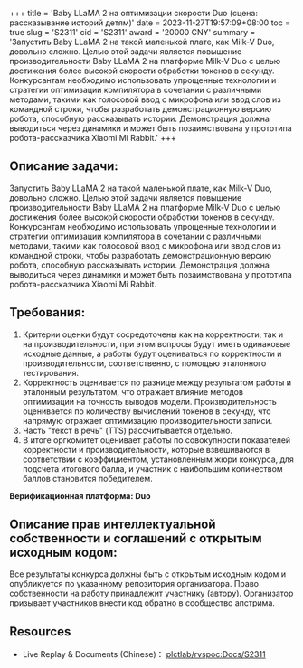 +++
title = 'Baby LLaMA 2 на оптимизации скорости Duo (сцена: рассказывание историй детям)'
date = 2023-11-27T19:57:09+08:00
toc = true
slug = 'S2311'
cid = 'S2311'
award = '20000 CNY'
summary = 'Запустить Baby LLaMA 2 на такой маленькой плате, как Milk-V Duo, довольно сложно. Целью этой задачи является повышение производительности Baby LLaMA 2 на платформе Milk-V Duo с целью достижения более высокой скорости обработки токенов в секунду. Конкурсантам необходимо использовать упрощенные технологии и стратегии оптимизации компилятора в сочетании с различными методами, такими как голосовой ввод с микрофона или ввод слов из командной строки, чтобы разработать демонстрационную версию робота, способную рассказывать истории. Демонстрация должна выводиться через динамики и может быть позаимствована у прототипа робота-рассказчика Xiaomi Mi Rabbit.'
+++

## Описание задачи:

Запустить Baby LLaMA 2 на такой маленькой плате, как Milk-V Duo, довольно сложно. Целью этой задачи является повышение производительности Baby LLaMA 2 на платформе Milk-V Duo с целью достижения более высокой скорости обработки токенов в секунду. Конкурсантам необходимо использовать упрощенные технологии и стратегии оптимизации компилятора в сочетании с различными методами, такими как голосовой ввод с микрофона или ввод слов из командной строки, чтобы разработать демонстрационную версию робота, способную рассказывать истории. Демонстрация должна выводиться через динамики и может быть позаимствована у прототипа робота-рассказчика Xiaomi Mi Rabbit.

## Требования:

1. Критерии оценки будут сосредоточены как на корректности, так и на производительности, при этом вопросы будут иметь одинаковые исходные данные, а работы будут оцениваться по корректности и производительности, соответственно, с помощью эталонного тестирования.
2. Корректность оценивается по разнице между результатом работы и эталонным результатом, что отражает влияние методов оптимизации на точность выводов модели. Производительность оценивается по количеству вычислений токенов в секунду, что напрямую отражает оптимизацию производительности записи.
3. Часть "текст в речь" (TTS) рассчитывается отдельно.
4. В итоге оргкомитет оценивает работы по совокупности показателей корректности и производительности, которые взвешиваются в соответствии с коэффициентом, установленным жюри конкурса, для подсчета итогового балла, и участник с наибольшим количеством баллов становится победителем.

**Верификационная платформа: Duo**

## Описание прав интеллектуальной собственности и соглашений с открытым исходным кодом:

Все результаты конкурса должны быть с открытым исходным кодом и опубликуется по указанному репозитория организатора. Право собственности на работу принадлежит участнику (автору). Организатор призывает участников внести код обратно в сообщество апстрима.

## Resources

* Live Replay & Documents (Chinese)： [plctlab/rvspoc:Docs/S2311](https://github.com/plctlab/rvspoc/tree/main/Docs/S2311)
